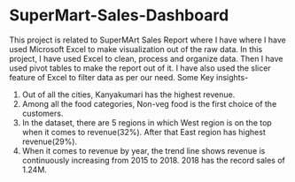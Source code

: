 # SuperMart-Sales-Dashboard

This project is related to SuperMArt Sales Report where I have where I have used Microsoft Excel to make visualization out of the raw data. In this project, I have used Excel to clean, process and organize data. Then I have used pivot tables to make the report out of it. I have also used the slicer feature of Excel to filter data as per our need.
Some Key insights-
1. Out of all the cities, Kanyakumari has the highest revenue.
2. Among all the food categories, Non-veg food is the first choice of the customers.
3. In the dataset, there are 5 regions in which West region is on the top when it comes to revenue(32%). After that East region has highest revenue(29%).
4. When it comes to revenue by year, the trend line shows revenue is continuously increasing from 2015 to 2018. 2018 has the record sales of 1.24M.

